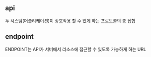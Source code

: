 ## api
두 시스템(어플리케이션)이 상호작용 할 수 있게 하는 프로토콜의 총 집합

## endpoint
ENDPOINT는 API가 서버에서 리소스에 접근할 수 있도록 가능하게 하는 URL
